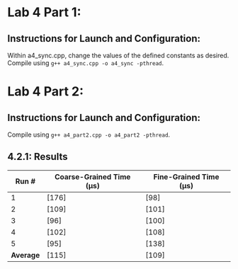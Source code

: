 # Lab 4 Part 1:
## Instructions for Launch and Configuration:
Within a4_sync.cpp, change the values of the defined constants as desired.
Compile using `g++ a4_sync.cpp -o a4_sync -pthread`.

# Lab 4 Part 2:
## Instructions for Launch and Configuration:
Compile using `g++ a4_part2.cpp -o a4_part2 -pthread`.

## 4.2.1: Results
| Run #       | Coarse-Grained Time (µs) | Fine-Grained Time (µs) |
| ----------- | ------------------------ | ---------------------- |
| 1           | [176]                    | [98]                   |
| 2           | [109]                    | [101]                  |
| 3           | [96]                     | [100]                  |
| 4           | [102]                    | [108]                  |
| 5           | [95]                     | [138]                  |
| **Average** | [115]                    | [109]                  |